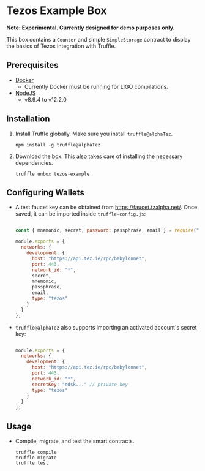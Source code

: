 Tezos Example Box
=================

**Note: Experimental. Currently designed for demo purposes only.**

This box contains a `Counter` and simple `SimpleStorage` contract to display the basics of Tezos
integration with Truffle.


## Prerequisites

- [Docker](https://docs.docker.com/v17.12/install/)
  - Currently Docker must be running for LIGO compilations.
- [NodeJS](https://nodejs.org/en/)
  -  v8.9.4 to v12.2.0


## Installation

1. Install Truffle globally. Make sure you install `truffle@alphaTez`.
    ```
    npm install -g truffle@alphaTez
    ```

2. Download the box. This also takes care of installing the necessary dependencies.
    ```
    truffle unbox tezos-example
    ```


## Configuring Wallets

- A test faucet key can be obtained from https://faucet.tzalpha.net/. Once saved, it can be imported inside `truffle-config.js`:

  ```javascript

  const { mnemonic, secret, password: passphrase, email } = require("./faucet.json");

  module.exports = {
    networks: {
      development: {
        host: "https://api.tez.ie/rpc/babylonnet",
        port: 443,
        network_id: "*",
        secret,
        mnemonic,
        passphrase,
        email,
        type: "tezos"
      }
    }
  };

  ```

- `truffle@alphaTez` also supports importing an activated account's secret key:

  ```javascript

  module.exports = {
    networks: {
      development: {
        host: "https://api.tez.ie/rpc/babylonnet",
        port: 443,
        network_id: "*",
        secretKey: "edsk..." // private key
        type: "tezos"
      }
    }
  };
  ```


## Usage

- Compile, migrate, and test the smart contracts.

    ```
    truffle compile
    truffle migrate
    truffle test
    ```

